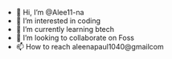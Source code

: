 - 👋 Hi, I’m @Alee11-na
- 👀 I’m interested in coding
- 🌱 I’m currently learning btech 
- 💞️ I’m looking to collaborate on Foss
- 📫 How to reach aleenapaul1040@gmailcom

<!---
Alee11-na/Alee11-na is a ✨ special ✨ repository because its `README.md` (this file) appears on your GitHub profile.
You can click the Preview link to take a look at your changes.
--->
